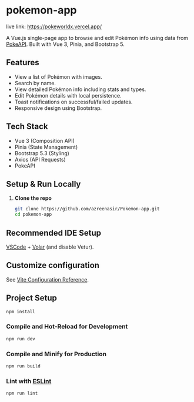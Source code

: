 # pokemon-app

live link: https://pokeworldx.vercel.app/

A Vue.js single-page app to browse and edit Pokémon info using data from [PokeAPI](https://pokeapi.co/). Built with Vue 3, Pinia, and Bootstrap 5.

## Features

- View a list of Pokémon with images.
- Search by name.
- View detailed Pokémon info including stats and types.
- Edit Pokémon details with local persistence.
- Toast notifications on successful/failed updates.
- Responsive design using Bootstrap.

## Tech Stack

- Vue 3 (Composition API)
- Pinia (State Management)
- Bootstrap 5.3 (Styling)
- Axios (API Requests)
- PokeAPI

## Setup & Run Locally

1. **Clone the repo**
   ```bash
   git clone https://github.com/azreenasir/Pokemon-app.git
   cd pokemon-app
   ```

## Recommended IDE Setup

[VSCode](https://code.visualstudio.com/) + [Volar](https://marketplace.visualstudio.com/items?itemName=Vue.volar) (and disable Vetur).

## Customize configuration

See [Vite Configuration Reference](https://vite.dev/config/).

## Project Setup

```sh
npm install
```

### Compile and Hot-Reload for Development

```sh
npm run dev
```

### Compile and Minify for Production

```sh
npm run build
```

### Lint with [ESLint](https://eslint.org/)

```sh
npm run lint
```
